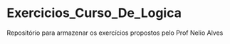 # Exercicios_Curso_De_Logica
 Repositório para armazenar os exercícios propostos pelo Prof Nelio Alves
